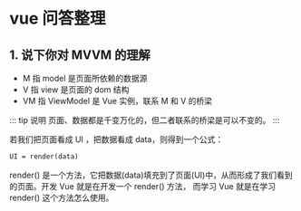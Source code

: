 # vue 问答整理

## 1. 说下你对 MVVM 的理解
- M 指 model 是页面所依赖的数据源
- V 指 view 是页面的 dom 结构
- VM 指 ViewModel 是 Vue 实例，联系 M 和 V 的桥梁

::: tip 说明
页面、数据都是千变万化的，但二者联系的桥梁是可以不变的。
:::

若我们把页面看成 UI ，把数据看成 data，则得到一个公式：
```xml
UI = render(data)
```
render() 是一个方法，它把数据(data)填充到了页面(UI)中，从而形成了我们看到的页面。开发 Vue 就是在开发一个 render() 方法， 而学习 Vue 就是在学习 render() 这个方法怎么使用。
